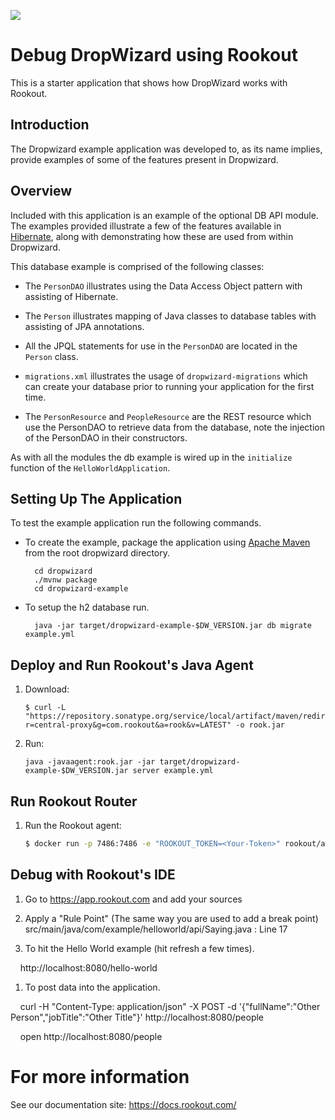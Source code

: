 [<img src="https://img.shields.io/travis/playframework/play-java-starter-example.svg"/>](https://travis-ci.org/playframework/play-java-starter-example)

# Debug DropWizard using Rookout

This is a starter application that shows how DropWizard works with Rookout.


## Introduction

The Dropwizard example application was developed to, as its name implies, provide examples of some of the features
present in Dropwizard.

## Overview

Included with this application is an example of the optional DB API module. The examples provided illustrate a few of
the features available in [Hibernate](http://hibernate.org/), along with demonstrating how these are used from within
Dropwizard.

This database example is comprised of the following classes:

* The `PersonDAO` illustrates using the Data Access Object pattern with assisting of Hibernate.

* The `Person` illustrates mapping of Java classes to database tables with assisting of JPA annotations.

* All the JPQL statements for use in the `PersonDAO` are located in the `Person` class.

* `migrations.xml` illustrates the usage of `dropwizard-migrations` which can create your database prior to running
your application for the first time.

* The `PersonResource` and `PeopleResource` are the REST resource which use the PersonDAO to retrieve data from the database, note the injection
of the PersonDAO in their constructors.

As with all the modules the db example is wired up in the `initialize` function of the `HelloWorldApplication`.

## Setting Up The Application

To test the example application run the following commands.

* To create the example, package the application using [Apache Maven](https://maven.apache.org/) from the root dropwizard directory.

        cd dropwizard
        ./mvnw package
        cd dropwizard-example

* To setup the h2 database run.

        java -jar target/dropwizard-example-$DW_VERSION.jar db migrate example.yml

## Deploy and Run Rookout's Java Agent

1.  Download:

    ```
    $ curl -L "https://repository.sonatype.org/service/local/artifact/maven/redirect?r=central-proxy&g=com.rookout&a=rook&v=LATEST" -o rook.jar
    ```

1. Run:

    ```
    java -javaagent:rook.jar -jar target/dropwizard-example-$DW_VERSION.jar server example.yml
    ```

## Run Rookout Router 

1. Run the Rookout agent:
    ``` bash
    $ docker run -p 7486:7486 -e "ROOKOUT_TOKEN=<Your-Token>" rookout/agent
    ```

## Debug with Rookout's IDE
1. Go to https://app.rookout.com and add your sources

1. Apply a "Rule Point" (The same way you are used to add a break point)
   src/main/java/com/example/helloworld/api/Saying.java : Line 17

1. To hit the Hello World example (hit refresh a few times).

    http://localhost:8080/hello-world

1. To post data into the application.

    curl -H "Content-Type: application/json" -X POST -d '{"fullName":"Other Person","jobTitle":"Other Title"}' http://localhost:8080/people
    

    open http://localhost:8080/people

# For more information
See our documentation site: https://docs.rookout.com/